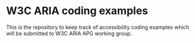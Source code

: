 # W3C ARIA coding examples
This is the repository to keep track of accessibility coding examples which will be submitted to W3C ARIA APG working group.
